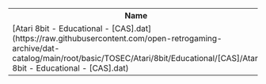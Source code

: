 <table>
<tr><th>Name</th><th>Size</th></tr>
<tr><td>[Atari 8bit - Educational - [CAS].dat](https://raw.githubusercontent.com/open-retrogaming-archive/dat-catalog/main/root/basic/TOSEC/Atari/8bit/Educational/[CAS]/Atari 8bit - Educational - [CAS].dat)</td><td>16443</td></tr>
</table>
